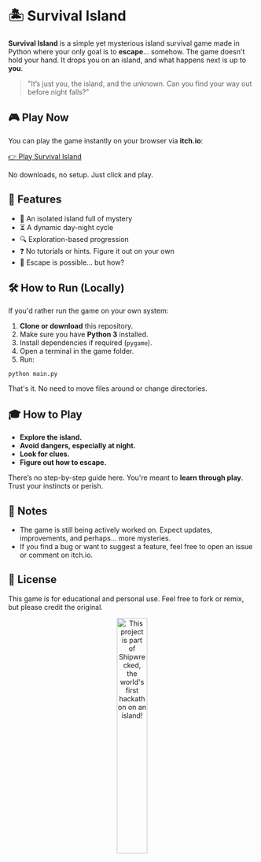 <!DOCTYPE html>
<html lang="en">
<head>
  <meta charset="UTF-8">
  <meta name="viewport" content="width=device-width, initial-scale=1">
</head>
<body>

  <h1>🏝️ Survival Island</h1>

  <p><strong>Survival Island</strong> is a simple yet mysterious island survival game made in Python where your only goal is to <strong>escape</strong>... somehow. The game doesn't hold your hand. It drops you on an island, and what happens next is up to <strong>you</strong>.</p>

  <blockquote>
    <p>"It’s just you, the island, and the unknown. Can you find your way out before night falls?"</p>
  </blockquote>

  <h2>🎮 Play Now</h2>

  <p>You can play the game instantly on your browser via <strong>itch.io</strong>:</p>

  <p><a href="https://swadheenmishra.itch.io/survival-island" target="_blank">👉 Play Survival Island</a></p>

  <p>No downloads, no setup. Just click and play.</p>

  <h2>🧪 Features</h2>
  <ul>
    <li>🌴 An isolated island full of mystery</li>
    <li>⏳ A dynamic day-night cycle</li>
    <li>🔍 Exploration-based progression</li>
    <li>❓ No tutorials or hints. Figure it out on your own</li>
    <li>🧭 Escape is possible... but how?</li>
  </ul>

  <h2>🛠️ How to Run (Locally)</h2>

  <p>If you'd rather run the game on your own system:</p>

  <ol>
    <li><strong>Clone or download</strong> this repository.</li>
    <li>Make sure you have <strong>Python 3</strong> installed.</li>
    <li>Install dependencies if required (<code>pygame</code>).</li>
    <li>Open a terminal in the game folder.</li>
    <li>Run:</li>
  </ol>

  <pre><code>python main.py</code></pre>

  <p>That's it. No need to move files around or change directories.</p>

  <h2>🎓 How to Play</h2>
  <ul>
    <li><strong>Explore the island.</strong></li>
    <li><strong>Avoid dangers, especially at night.</strong></li>
    <li><strong>Look for clues.</strong></li>
    <li><strong>Figure out how to escape.</strong></li>
  </ul>

  <p>There’s no step-by-step guide here. You're meant to <strong>learn through play</strong>. Trust your instincts or perish.</p>

  <h2>🧩 Notes</h2>
  <ul>
    <li>The game is still being actively worked on. Expect updates, improvements, and perhaps... more mysteries.</li>
    <li>If you find a bug or want to suggest a feature, feel free to open an issue or comment on itch.io.</li>
  </ul>

  <h2>📜 License</h2>

  <p>This game is for educational and personal use. Feel free to fork or remix, but please credit the original.</p>

  <div align="center">
  <a href="https://shipwrecked.hackclub.com/?t=ghrm" target="_blank">
    <img src="https://hc-cdn.hel1.your-objectstorage.com/s/v3/739361f1d440b17fc9e2f74e49fc185d86cbec14_badge.png" 
         alt="This project is part of Shipwrecked, the world's first hackathon on an island!" 
         style="width: 35%;">
  </a>
</div>

</body>
</html>
